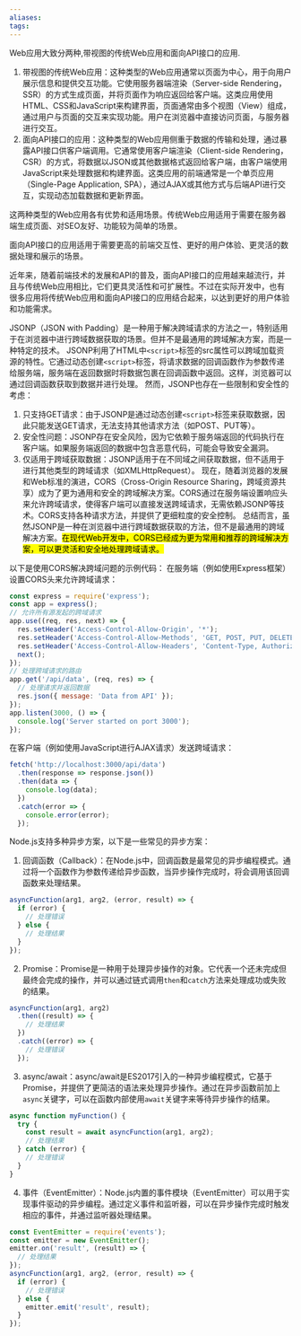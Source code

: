 ```yaml
---
aliases: 
tags:
---
```



Web应用大致分两种,带视图的传统Web应用和面向API接口的应用.

1. 带视图的传统Web应用：这种类型的Web应用通常以页面为中心，用于向用户展示信息和提供交互功能。它使用服务器端渲染（Server-side Rendering，SSR）的方式生成页面，并将页面作为响应返回给客户端。这类应用使用HTML、CSS和JavaScript来构建界面，页面通常由多个视图（View）组成，通过用户与页面的交互来实现功能。用户在浏览器中直接访问页面，与服务器进行交互。
2. 面向API接口的应用：这种类型的Web应用侧重于数据的传输和处理，通过暴露API接口供客户端调用。它通常使用客户端渲染（Client-side Rendering，CSR）的方式，将数据以JSON或其他数据格式返回给客户端，由客户端使用JavaScript来处理数据和构建界面。这类应用的前端通常是一个单页应用（Single-Page Application, SPA），通过AJAX或其他方式与后端API进行交互，实现动态加载数据和更新界面。

这两种类型的Web应用各有优势和适用场景。传统Web应用适用于需要在服务器端生成页面、对SEO友好、功能较为简单的场景。

面向API接口的应用适用于需要更高的前端交互性、更好的用户体验、更灵活的数据处理和展示的场景。

近年来，随着前端技术的发展和API的普及，面向API接口的应用越来越流行，并且与传统Web应用相比，它们更具灵活性和可扩展性。不过在实际开发中，也有很多应用将传统Web应用和面向API接口的应用结合起来，以达到更好的用户体验和功能需求。



JSONP（JSON with Padding）是一种用于解决跨域请求的方法之一，特别适用于在浏览器中进行跨域数据获取的场景。但并不是最通用的跨域解决方案，而是一种特定的技术。
JSONP利用了HTML中`<script>`标签的src属性可以跨域加载资源的特性。它通过动态创建`<script>`标签，将请求数据的回调函数作为参数传递给服务端，服务端在返回数据时将数据包裹在回调函数中返回。这样，浏览器可以通过回调函数获取到数据并进行处理。
然而，JSONP也存在一些限制和安全性的考虑：
1. 只支持GET请求：由于JSONP是通过动态创建`<script>`标签来获取数据，因此只能发送GET请求，无法支持其他请求方法（如POST、PUT等）。
2. 安全性问题：JSONP存在安全风险，因为它依赖于服务端返回的代码执行在客户端。如果服务端返回的数据中包含恶意代码，可能会导致安全漏洞。
3. 仅适用于跨域获取数据：JSONP适用于在不同域之间获取数据，但不适用于进行其他类型的跨域请求（如XMLHttpRequest）。
现在，随着浏览器的发展和Web标准的演进，CORS（Cross-Origin Resource Sharing，跨域资源共享）成为了更为通用和安全的跨域解决方案。CORS通过在服务端设置响应头来允许跨域请求，使得客户端可以直接发送跨域请求，无需依赖JSONP等技术。CORS支持各种请求方法，并提供了更细粒度的安全控制。
总结而言，虽然JSONP是一种在浏览器中进行跨域数据获取的方法，但不是最通用的跨域解决方案。<mark class="hltr-pink">在现代Web开发中，CORS已经成为更为常用和推荐的跨域解决方案，可以更灵活和安全地处理跨域请求。</mark>

以下是使用CORS解决跨域问题的示例代码：
在服务端（例如使用Express框架）设置CORS头来允许跨域请求：
```javascript
const express = require('express');
const app = express();
// 允许所有源发起的跨域请求
app.use((req, res, next) => {
  res.setHeader('Access-Control-Allow-Origin', '*');
  res.setHeader('Access-Control-Allow-Methods', 'GET, POST, PUT, DELETE');
  res.setHeader('Access-Control-Allow-Headers', 'Content-Type, Authorization');
  next();
});
// 处理跨域请求的路由
app.get('/api/data', (req, res) => {
  // 处理请求并返回数据
  res.json({ message: 'Data from API' });
});
app.listen(3000, () => {
  console.log('Server started on port 3000');
});
```
在客户端（例如使用JavaScript进行AJAX请求）发送跨域请求：
```javascript
fetch('http://localhost:3000/api/data')
  .then(response => response.json())
  .then(data => {
    console.log(data);
  })
  .catch(error => {
    console.error(error);
  });
```




Node.js支持多种异步方案，以下是一些常见的异步方案：
1. 回调函数（Callback）：在Node.js中，回调函数是最常见的异步编程模式。通过将一个函数作为参数传递给异步函数，当异步操作完成时，将会调用该回调函数来处理结果。
```javascript
asyncFunction(arg1, arg2, (error, result) => {
  if (error) {
    // 处理错误
  } else {
    // 处理结果
  }
});
```
2. Promise：Promise是一种用于处理异步操作的对象。它代表一个还未完成但最终会完成的操作，并可以通过链式调用`then`和`catch`方法来处理成功或失败的结果。
```javascript
asyncFunction(arg1, arg2)
  .then((result) => {
    // 处理结果
  })
  .catch((error) => {
    // 处理错误
  });
```
3. async/await：async/await是ES2017引入的一种异步编程模式，它基于Promise，并提供了更简洁的语法来处理异步操作。通过在异步函数前加上`async`关键字，可以在函数内部使用`await`关键字来等待异步操作的结果。
```javascript
async function myFunction() {
  try {
    const result = await asyncFunction(arg1, arg2);
    // 处理结果
  } catch (error) {
    // 处理错误
  }
}
```
4. 事件（EventEmitter）：Node.js内置的事件模块（EventEmitter）可以用于实现事件驱动的异步编程。通过定义事件和监听器，可以在异步操作完成时触发相应的事件，并通过监听器处理结果。
```javascript
const EventEmitter = require('events');
const emitter = new EventEmitter();
emitter.on('result', (result) => {
  // 处理结果
});
asyncFunction(arg1, arg2, (error, result) => {
  if (error) {
    // 处理错误
  } else {
    emitter.emit('result', result);
  }
});
```
